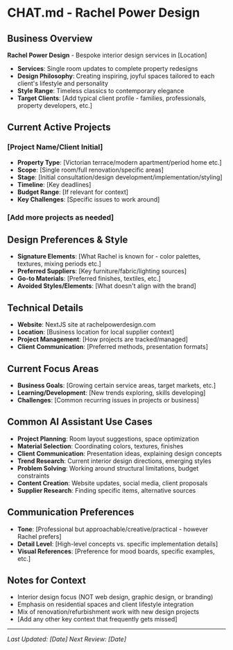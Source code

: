 # CHAT.md - Rachel Power Design

## Business Overview
**Rachel Power Design** - Bespoke interior design services in [Location]
- **Services**: Single room updates to complete property redesigns
- **Design Philosophy**: Creating inspiring, joyful spaces tailored to each client's lifestyle and personality
- **Style Range**: Timeless classics to contemporary elegance
- **Target Clients**: [Add typical client profile - families, professionals, property developers, etc.]

## Current Active Projects
### [Project Name/Client Initial]
- **Property Type**: [Victorian terrace/modern apartment/period home etc.]
- **Scope**: [Single room/full renovation/specific areas]
- **Stage**: [Initial consultation/design development/implementation/styling]
- **Timeline**: [Key deadlines]
- **Budget Range**: [If relevant for context]
- **Key Challenges**: [Specific issues to work around]

### [Add more projects as needed]

## Design Preferences & Style
- **Signature Elements**: [What Rachel is known for - color palettes, textures, mixing periods etc.]
- **Preferred Suppliers**: [Key furniture/fabric/lighting sources]
- **Go-to Materials**: [Preferred finishes, textiles, etc.]
- **Avoided Styles/Elements**: [What doesn't align with the brand]

## Technical Details
- **Website**: NextJS site at rachelpowerdesign.com
- **Location**: [Business location for local supplier context]
- **Project Management**: [How projects are tracked/managed]
- **Client Communication**: [Preferred methods, presentation formats]

## Current Focus Areas
- **Business Goals**: [Growing certain service areas, target markets, etc.]
- **Learning/Development**: [New trends exploring, skills developing]
- **Challenges**: [Common recurring issues in projects or business]

## Common AI Assistant Use Cases
- **Project Planning**: Room layout suggestions, space optimization
- **Material Selection**: Coordinating colors, textures, finishes
- **Client Communication**: Presentation ideas, explaining design concepts
- **Trend Research**: Current interior design directions, emerging styles
- **Problem Solving**: Working around structural limitations, budget constraints
- **Content Creation**: Website updates, social media, client proposals
- **Supplier Research**: Finding specific items, alternative sources

## Communication Preferences
- **Tone**: [Professional but approachable/creative/practical - however Rachel prefers]
- **Detail Level**: [High-level concepts vs. specific implementation details]
- **Visual References**: [Preference for mood boards, specific examples, etc.]

## Notes for Context
- Interior design focus (NOT web design, graphic design, or branding)
- Emphasis on residential spaces and client lifestyle integration
- Mix of renovation/refurbishment work with new design projects
- [Add any other key context that frequently gets missed]

---

*Last Updated: [Date]*
*Next Review: [Date]*